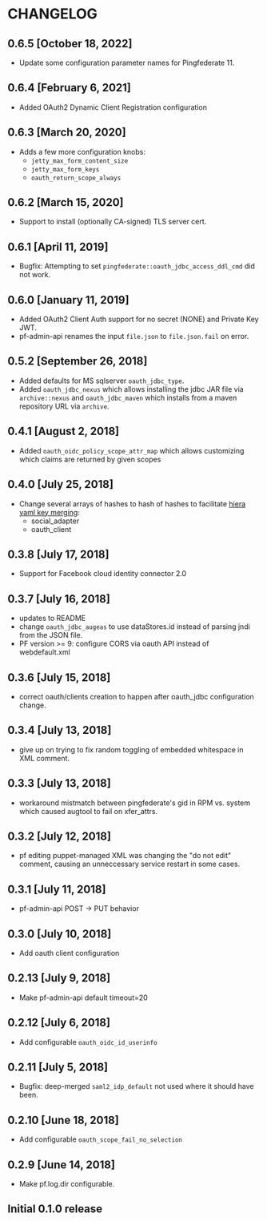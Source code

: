 # CHANGELOG
## 0.6.5 [October 18, 2022]
- Update some configuration parameter names for Pingfederate 11.

## 0.6.4 [February 6, 2021]
- Added OAuth2 Dynamic Client Registration configuration

## 0.6.3 [March 20, 2020]
- Adds a few more configuration knobs:
  - `jetty_max_form_content_size`
  - `jetty_max_form_keys`
  - `oauth_return_scope_always`

## 0.6.2 [March 15, 2020]
- Support to install (optionally CA-signed) TLS server cert.

## 0.6.1 [April 11, 2019]
- Bugfix: Attempting to set `pingfederate::oauth_jdbc_access_ddl_cmd` did not work.

## 0.6.0 [January 11, 2019]
- Added OAuth2 Client Auth support for no secret (NONE) and Private Key JWT.
- pf-admin-api renames the input `file.json` to `file.json.fail` on error.

## 0.5.2 [September 26, 2018]
- Added defaults for MS sqlserver `oauth_jdbc_type`.
- Added `oauth_jdbc_nexus` which allows installing the jdbc JAR file via `archive::nexus`
  and `oauth_jdbc_maven` which installs from a maven repository URL via `archive`.

## 0.4.1 [August 2, 2018]
- Added `oauth_oidc_policy_scope_attr_map` which allows customizing which claims are returned by given scopes

## 0.4.0 [July 25, 2018]
- Change several arrays of hashes to hash of hashes to facilitate [hiera yaml key merging](https://puppet.com/docs/puppet/5.0/hiera_merging.html):
  - social_adapter
  - oauth_client

## 0.3.8 [July 17, 2018]
- Support for Facebook cloud identity connector 2.0

## 0.3.7 [July 16, 2018]
- updates to README
- change `oauth_jdbc_augeas` to use dataStores.id instead of parsing jndi from the JSON file.
- PF version >= 9: configure CORS via oauth API instead of webdefault.xml

## 0.3.6 [July 15, 2018]
- correct oauth/clients creation to happen after oauth_jdbc configuration change.

## 0.3.4 [July 13, 2018]
- give up on trying to fix random toggling of embedded whitespace in XML comment.

## 0.3.3 [July 13, 2018]
- workaround mistmatch between pingfederate's gid in RPM vs. system which caused augtool to fail on xfer_attrs.

## 0.3.2 [July 12, 2018]
- pf editing puppet-managed XML was changing the "do not edit" comment, causing an unneccessary service restart in some cases.

## 0.3.1 [July 11, 2018]
- pf-admin-api POST -> PUT behavior

## 0.3.0 [July 10, 2018]
- Add oauth client configuration

## 0.2.13 [July 9, 2018]
- Make pf-admin-api default timeout=20

## 0.2.12 [July 6, 2018]
- Add configurable `oauth_oidc_id_userinfo`

## 0.2.11 [July 5, 2018]
- Bugfix: deep-merged `saml2_idp_default` not used where it should have been.

## 0.2.10 [June 18, 2018]
- Add configurable `oauth_scope_fail_no_selection`

## 0.2.9 [June 14, 2018]
- Make pf.log.dir configurable.

## Initial 0.1.0 release
